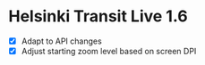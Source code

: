 Helsinki Transit Live 1.6
=========================

* [x] Adapt to API changes
* [x] Adjust starting zoom level based on screen DPI
